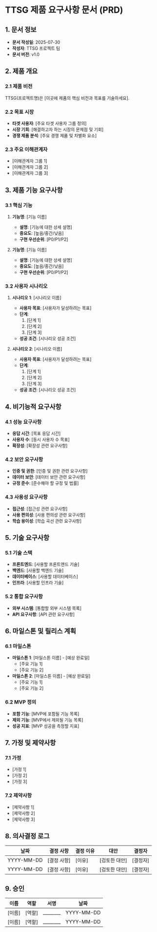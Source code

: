 # TTSG 제품 요구사항 문서 (PRD)

## 1. 문서 정보
- **문서 작성일**: 2025-07-30
- **작성자**: TTSG 프로젝트 팀
- **문서 버전**: v1.0

## 2. 제품 개요

### 2.1 제품 비전
TTSG(프로젝트명)은 [이곳에 제품의 핵심 비전과 목표를 기술하세요].

### 2.2 목표 시장
- **타겟 사용자**: [주요 타겟 사용자 그룹 정의]
- **시장 기회**: [해결하고자 하는 시장의 문제점 및 기회]
- **경쟁 제품 분석**: [주요 경쟁 제품 및 차별화 요소]

### 2.3 주요 이해관계자
- [이해관계자 그룹 1]
- [이해관계자 그룹 2]
- [이해관계자 그룹 3]

## 3. 제품 기능 요구사항

### 3.1 핵심 기능
1. **기능명**: [기능 이름]
   - **설명**: [기능에 대한 상세 설명]
   - **중요도**: [높음/중간/낮음]
   - **구현 우선순위**: [P0/P1/P2]
   
2. **기능명**: [기능 이름]
   - **설명**: [기능에 대한 상세 설명]
   - **중요도**: [높음/중간/낮음]
   - **구현 우선순위**: [P0/P1/P2]

### 3.2 사용자 시나리오
1. **시나리오 1**: [시나리오 이름]
   - **사용자 목표**: [사용자가 달성하려는 목표]
   - **단계**:
     1. [단계 1]
     2. [단계 2]
     3. [단계 3]
   - **성공 조건**: [시나리오 성공 조건]

2. **시나리오 2**: [시나리오 이름]
   - **사용자 목표**: [사용자가 달성하려는 목표]
   - **단계**:
     1. [단계 1]
     2. [단계 2]
     3. [단계 3]
   - **성공 조건**: [시나리오 성공 조건]

## 4. 비기능적 요구사항

### 4.1 성능 요구사항
- **응답 시간**: [목표 응답 시간]
- **사용자 수**: [동시 사용자 수 목표]
- **확장성**: [확장성 관련 요구사항]

### 4.2 보안 요구사항
- **인증 및 권한**: [인증 및 권한 관련 요구사항]
- **데이터 보안**: [데이터 보안 관련 요구사항]
- **규정 준수**: [준수해야 할 규정 및 법률]

### 4.3 사용성 요구사항
- **접근성**: [접근성 관련 요구사항]
- **사용 편의성**: [사용 편의성 관련 요구사항]
- **학습 용이성**: [학습 곡선 관련 요구사항]

## 5. 기술 요구사항

### 5.1 기술 스택
- **프론트엔드**: [사용할 프론트엔드 기술]
- **백엔드**: [사용할 백엔드 기술]
- **데이터베이스**: [사용할 데이터베이스]
- **인프라**: [사용할 인프라 기술]

### 5.2 통합 요구사항
- **외부 시스템**: [통합할 외부 시스템 목록]
- **API 요구사항**: [API 관련 요구사항]

## 6. 마일스톤 및 릴리스 계획

### 6.1 마일스톤
- **마일스톤 1**: [마일스톤 이름] - [예상 완료일]
  - [주요 기능 1]
  - [주요 기능 2]
- **마일스톤 2**: [마일스톤 이름] - [예상 완료일]
  - [주요 기능 1]
  - [주요 기능 2]

### 6.2 MVP 정의
- **포함 기능**: [MVP에 포함될 기능 목록]
- **제외 기능**: [MVP에서 제외될 기능 목록]
- **성공 지표**: [MVP 성공을 측정할 지표]

## 7. 가정 및 제약사항

### 7.1 가정
- [가정 1]
- [가정 2]
- [가정 3]

### 7.2 제약사항
- [제약사항 1]
- [제약사항 2]
- [제약사항 3]

## 8. 의사결정 로그

| 날짜 | 결정 사항 | 결정 이유 | 대안 | 결정자 |
|------|-----------|-----------|------|--------|
| YYYY-MM-DD | [결정 사항] | [이유] | [검토한 대안] | [결정자] |
| YYYY-MM-DD | [결정 사항] | [이유] | [검토한 대안] | [결정자] |

## 9. 승인

| 이름 | 역할 | 서명 | 날짜 |
|------|------|------|------|
| [이름] | [역할] | ________ | YYYY-MM-DD |
| [이름] | [역할] | ________ | YYYY-MM-DD |
